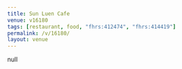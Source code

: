 ```yaml
---
title: Sun Luen Cafe
venue: v16180
tags: [restaurant, food, "fhrs:412474", "fhrs:414419"]
permalink: /v/16180/
layout: venue
---
```

null